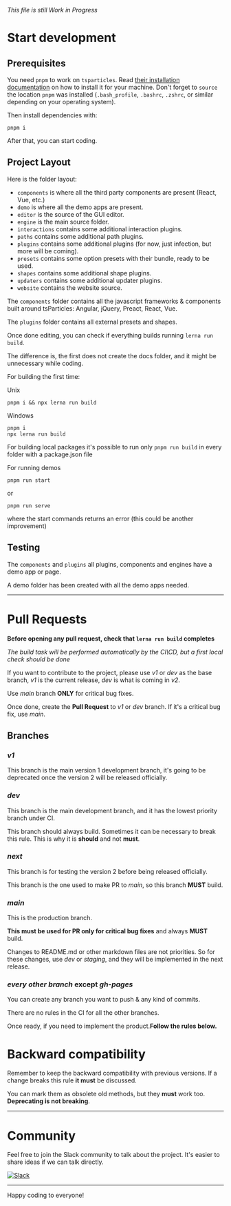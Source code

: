 *This file is still Work in Progress*

# Start development

## Prerequisites

You need `pnpm` to work on `tsparticles`. Read [their installation documentation](https://pnpm.io/installation) on how to install it for your machine. Don't forget to `source` the location `pnpm` was installed (`.bash_profile`, `.bashrc`, `.zshrc`, or similar depending on your operating system).

Then install dependencies with:

```shell
pnpm i
```

After that, you can start coding. 

## Project Layout

Here is the folder layout:

- `components` is where all the third party components are present (React, Vue, etc.)
- `demo` is where all the demo apps are present.
- `editor` is the source of the GUI editor.
- `engine` is the main source folder.
- `interactions` contains some additional interaction plugins.
- `paths` contains some additional path plugins.
- `plugins` contains some additional plugins (for now, just infection, but more will be coming).
- `presets` contains some option presets with their bundle, ready to be used.
- `shapes` contains some additional shape plugins.
- `updaters` contains some additional updater plugins.
- `website` contains the website source.

The `components` folder contains all the javascript frameworks & components built around tsParticles: Angular, jQuery, Preact, React, Vue.

The `plugins` folder contains all external presets and shapes.

Once done editing, you can check if everything builds running `lerna run build`.

The difference is, the first does not create the docs folder, and it might be unnecessary while coding.

For building the first time:

Unix

```shell
pnpm i && npx lerna run build
```

Windows

```shell
pnpm i
npx lerna run build
```

For building local packages it's possible to run only `pnpm run build` in every folder with a package.json file

For running demos

```shell
pnpm run start
```

or

```shell
pnpm run serve
```

where the start commands returns an error (this could be another improvement)

## Testing

The `components` and `plugins` all plugins, components and engines have a demo app or page.

A demo folder has been created with all the demo apps needed.

---

# Pull Requests

**Before opening any pull request, check that `lerna run build` completes**

*The build task will be performed automatically by the CI\CD, but a first local check should be done*

If you want to contribute to the project, please use *v1* or *dev* as the base branch, *v1* is the current release, *dev* is what is coming in *v2*.

Use *main* branch **ONLY** for critical bug fixes.

Once done, create the **Pull Request** to *v1* or *dev* branch. If it's a critical bug fix, use *main*.

## Branches

### *v1*

This branch is the main version 1 development branch, it's going to be deprecated once the version 2 will be released officially.

### *dev*
This branch is the main development branch, and it has the lowest priority branch under CI.

This branch should always build. Sometimes it can be necessary to break this rule. This is why it is **should** and not **must**.
 
### *next*
This branch is for testing the version 2 before being released officially.

This branch is the one used to make PR to *main*, so this branch **MUST** build.

### *main*
This is the production branch.

**This must be used for PR only for critical bug fixes** and always **MUST** build.

Changes to README.md or other markdown files are not priorities. So for these changes, use *dev* or *staging*, and they will be implemented in the next release.

### *every other branch* except *gh-pages*
You can create any branch you want to push & any kind of commits.

There are no rules in the CI for all the other branches.

Once ready, if you need to implement the product.**Follow the rules below.**

# Backward compatibility

Remember to keep the backward compatibility with previous versions. If a change breaks this rule **it must** be discussed.

You can mark them as obsolete old methods, but they **must** work too. **Deprecating is not breaking**.

---

# Community

Feel free to join the Slack community to talk about the project. It's easier to share ideas if we can talk directly.

[![Slack](https://cdn.brandfolder.io/5H442O3W/as/pl546j-7le8zk-5guop3/Slack_RGB.auto?width=94&height=38)](https://join.slack.com/t/tsparticles/shared_invite/enQtOTcxNTQxNjQ4NzkxLWE2MTZhZWExMWRmOWI5MTMxNjczOGE1Yjk0MjViYjdkYTUzODM3OTc5MGQ5MjFlODc4MzE0N2Q1OWQxZDc1YzI)

---

Happy coding to everyone!
